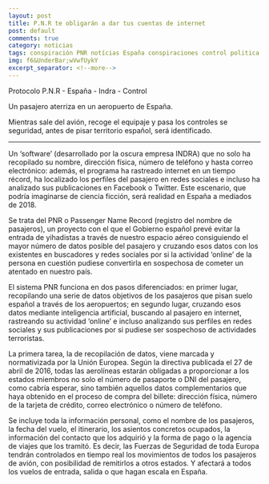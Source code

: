 ```yaml
---
layout: post
title: P.N.R te obligarán a dar tus cuentas de internet
post: default
comments: true
category: noticias
tags: conspiración PNR notícias España conspiraciones control politica
img: f6&UnderBar;wVwfUykY
excerpt_separator: <!--more-->
---
```


Protocolo P.N.R - España - Indra - Control

Un pasajero aterriza en un aeropuerto de España.

Mientras sale del avión, recoge el equipaje y pasa los controles se seguridad, antes de pisar territorio español, será identificado.


<!--more-->

<hr>

Un ‘software’ (desarrollado por la oscura empresa INDRA) que no solo ha recopilado su nombre, dirección física, número de teléfono y hasta correo electrónico: además, el programa ha rastreado internet en un tiempo récord, ha localizado los perfiles del pasajero en redes sociales e incluso ha analizado sus publicaciones en Facebook o Twitter. Este escenario, que podría imaginarse de ciencia ficción, será realidad en España a mediados de 2018.

Se trata del PNR o Passenger Name Record (registro del nombre de pasajeros), un proyecto con el que el Gobierno español prevé evitar la entrada de yihadistas a través de nuestro espacio aéreo consiguiendo el mayor número de datos posible del pasajero y cruzando esos datos con los existentes en buscadores y redes sociales por si la actividad ‘online’ de la persona en cuestión pudiese convertirla en sospechosa de cometer un atentado en nuestro país.

El sistema PNR funciona en dos pasos diferenciados: en primer lugar, recopilando una serie de datos objetivos de los pasajeros que pisan suelo español a través de los aeropuertos; en segundo lugar, cruzando esos datos mediante inteligencia artificial, buscando al pasajero en internet, rastreando su actividad ‘online’ e incluso analizando sus perfiles en redes sociales y sus publicaciones por si pudiese ser sospechoso de actividades terroristas.

La primera tarea, la de recopilación de datos, viene marcada y normativizada por la Unión Europea. Según la directiva publicada el 27 de abril de 2016, todas las aerolíneas estarán obligadas a proporcionar a los estados miembros no solo el número de pasaporte o DNI del pasajero, como cabría esperar, sino también aquellos datos complementarios que haya obtenido en el proceso de compra del billete: dirección física, número de la tarjeta de crédito, correo electrónico o número de teléfono.

Se incluye toda la información personal, como el nombre de los pasajeros, la fecha del vuelo, el itinerario, los asientos concretos ocupados, la información del contacto que los adquirió y la forma de pago o la agencia de viajes que los tramitó. Es decir, las Fuerzas de Seguridad de toda Europa tendrán controlados en tiempo real los movimientos de todos los pasajeros de avión, con posibilidad de remitirlos a otros estados. Y afectará a todos los vuelos de entrada, salida o que hagan escala en España.
